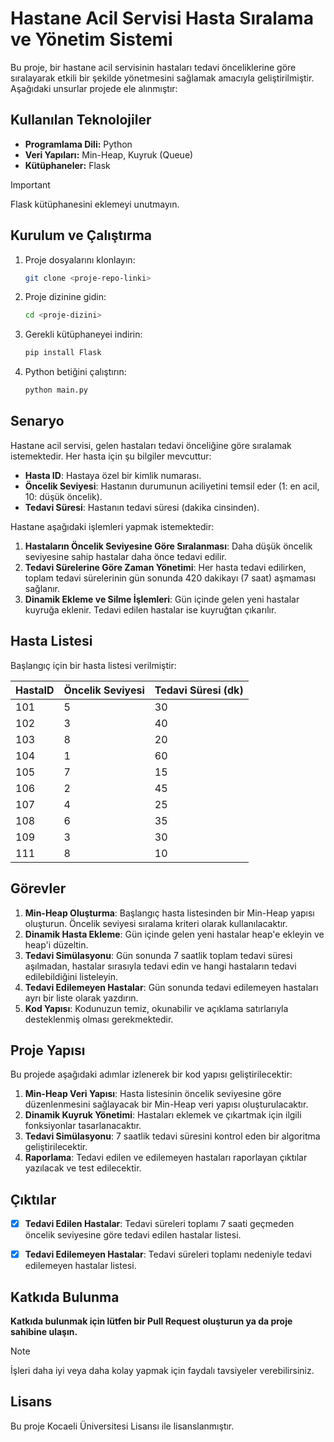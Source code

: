 # Hastane Acil Servisi Hasta Sıralama ve Yönetim Sistemi

Bu proje, bir hastane acil servisinin hastaları tedavi önceliklerine göre sıralayarak etkili bir şekilde yönetmesini sağlamak amacıyla geliştirilmiştir. Aşağıdaki unsurlar projede ele alınmıştır:

## Kullanılan Teknolojiler
- **Programlama Dili:** Python
- **Veri Yapıları:** Min-Heap, Kuyruk (Queue)
- **Kütüphaneler:** Flask

> [!IMPORTANT]
> Flask kütüphanesini eklemeyi unutmayın.


## Kurulum ve Çalıştırma
1. Proje dosyalarını klonlayın:
   ```bash
   git clone <proje-repo-linki>
   ```
2. Proje dizinine gidin:
   ```bash
   cd <proje-dizini>
   ```
3. Gerekli kütüphaneyei indirin:
   ```bash
   pip install Flask
   ```
4. Python betiğini çalıştırın:
   ```bash
   python main.py
   ```


## Senaryo
Hastane acil servisi, gelen hastaları tedavi önceliğine göre sıralamak istemektedir. Her hasta için şu bilgiler mevcuttur:
- **Hasta ID**: Hastaya özel bir kimlik numarası.
- **Öncelik Seviyesi**: Hastanın durumunun aciliyetini temsil eder (1: en acil, 10: düşük öncelik).
- **Tedavi Süresi**: Hastanın tedavi süresi (dakika cinsinden).

Hastane aşağıdaki işlemleri yapmak istemektedir:
1. **Hastaların Öncelik Seviyesine Göre Sıralanması**: Daha düşük öncelik seviyesine sahip hastalar daha önce tedavi edilir.
2. **Tedavi Sürelerine Göre Zaman Yönetimi**: Her hasta tedavi edilirken, toplam tedavi sürelerinin gün sonunda 420 dakikayı (7 saat) aşmaması sağlanır.
3. **Dinamik Ekleme ve Silme İşlemleri**: Gün içinde gelen yeni hastalar kuyruğa eklenir. Tedavi edilen hastalar ise kuyruğtan çıkarılır.

## Hasta Listesi
Başlangıç için bir hasta listesi verilmiştir:

| HastaID | Öncelik Seviyesi | Tedavi Süresi (dk) |
|---------|--------------------|---------------------|
| 101     | 5                  | 30                  |
| 102     | 3                  | 40                  |
| 103     | 8                  | 20                  |
| 104     | 1                  | 60                  |
| 105     | 7                  | 15                  |
| 106     | 2                  | 45                  |
| 107     | 4                  | 25                  |
| 108     | 6                  | 35                  |
| 109     | 3                  | 30                  |
| 111     | 8                  | 10                  |


## Görevler
1. **Min-Heap Oluşturma**: Başlangıç hasta listesinden bir Min-Heap yapısı oluşturun. Öncelik seviyesi sıralama kriteri olarak kullanılacaktır.
2. **Dinamik Hasta Ekleme**: Gün içinde gelen yeni hastalar heap'e ekleyin ve heap'i düzeltin.
3. **Tedavi Simülasyonu**: Gün sonunda 7 saatlik toplam tedavi süresi aşılmadan, hastalar sırasıyla tedavi edin ve hangi hastaların tedavi edilebildiğini listeleyin.
4. **Tedavi Edilemeyen Hastalar**: Gün sonunda tedavi edilemeyen hastaları ayrı bir liste olarak yazdırın.
5. **Kod Yapısı**: Kodunuzun temiz, okunabilir ve açıklama satırlarıyla desteklenmiş olması gerekmektedir.

## Proje Yapısı
Bu projede aşağıdaki adımlar izlenerek bir kod yapısı geliştirilecektir:

1. **Min-Heap Veri Yapısı**: Hasta listesinin öncelik seviyesine göre düzenlenmesini sağlayacak bir Min-Heap veri yapısı oluşturulacaktır.
2. **Dinamik Kuyruk Yönetimi**: Hastaları eklemek ve çıkartmak için ilgili fonksiyonlar tasarlanacaktır.
3. **Tedavi Simülasyonu**: 7 saatlik tedavi süresini kontrol eden bir algoritma geliştirilecektir.
4. **Raporlama**: Tedavi edilen ve edilemeyen hastaları raporlayan çıktılar yazılacak ve test edilecektir.

## Çıktılar
- [x] **Tedavi Edilen Hastalar**: Tedavi süreleri toplamı 7 saati geçmeden öncelik seviyesine göre tedavi edilen hastalar listesi.
- [x] **Tedavi Edilemeyen Hastalar**: Tedavi süreleri toplamı nedeniyle tedavi edilemeyen hastalar listesi.



## Katkıda Bulunma
**Katkıda bulunmak için lütfen bir **Pull Request** oluşturun ya da proje sahibine ulaşın.**

> [!NOTE]
> İşleri daha iyi veya daha kolay yapmak için faydalı tavsiyeler verebilirsiniz.


## Lisans
Bu proje Kocaeli Üniversitesi Lisansı ile lisanslanmıştır.

